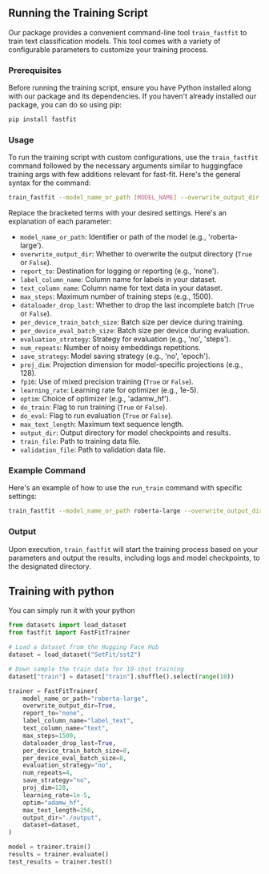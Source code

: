 ## Running the Training Script

Our package provides a convenient command-line tool `train_fastfit` to train text classification models. This tool comes with a variety of configurable parameters to customize your training process.

### Prerequisites

Before running the training script, ensure you have Python installed along with our package and its dependencies. If you haven't already installed our package, you can do so using pip:

```bash
pip install fastfit
```

### Usage

To run the training script with custom configurations, use the `train_fastfit` command followed by the necessary arguments similar to huggingface training args with few additions relevant for fast-fit. Here's the general syntax for the command:

```bash
train_fastfit --model_name_or_path [MODEL_NAME] --overwrite_output_dir [BOOLEAN] --report_to [REPORT_SETTING] --label_column_name [LABEL_COLUMN_NAME] --text_column_name [TEXT_COLUMN_NAME] --max_steps [MAX_STEPS] --dataloader_drop_last [BOOLEAN] --per_device_train_batch_size [BATCH_SIZE] --per_device_eval_batch_size [BATCH_SIZE] --evaluation_strategy [EVAL_STRATEGY] --num_repeats [NUM_REPEATS] --save_strategy [SAVE_STRATEGY] --proj_dim [PROJECTION_DIMENSION] --fp16 [BOOLEAN] --learning_rate [LEARNING_RATE] --optim [OPTIMIZER] --do_train [BOOLEAN] --do_eval [BOOLEAN] --max_text_length [MAX_TEXT_LENGTH] --output_dir [OUTPUT_DIR] --train_file [TRAIN_FILE] --validation_file [VALIDATION_FILE]
```

Replace the bracketed terms with your desired settings. Here's an explanation of each parameter:

- `model_name_or_path`: Identifier or path of the model (e.g., 'roberta-large').
- `overwrite_output_dir`: Whether to overwrite the output directory (`True` or `False`).
- `report_to`: Destination for logging or reporting (e.g., 'none').
- `label_column_name`: Column name for labels in your dataset.
- `text_column_name`: Column name for text data in your dataset.
- `max_steps`: Maximum number of training steps (e.g., 1500).
- `dataloader_drop_last`: Whether to drop the last incomplete batch (`True` or `False`).
- `per_device_train_batch_size`: Batch size per device during training.
- `per_device_eval_batch_size`: Batch size per device during evaluation.
- `evaluation_strategy`: Strategy for evaluation (e.g., 'no', 'steps').
- `num_repeats`: Number of noisy embeddings repetitions.
- `save_strategy`: Model saving strategy (e.g., 'no', 'epoch').
- `proj_dim`: Projection dimension for model-specific projections (e.g., 128).
- `fp16`: Use of mixed precision training (`True` or `False`).
- `learning_rate`: Learning rate for optimizer (e.g., 1e-5).
- `optim`: Choice of optimizer (e.g., 'adamw_hf').
- `do_train`: Flag to run training (`True` or `False`).
- `do_eval`: Flag to run evaluation (`True` or `False`).
- `max_text_length`: Maximum text sequence length.
- `output_dir`: Output directory for model checkpoints and results.
- `train_file`: Path to training data file.
- `validation_file`: Path to validation data file.

### Example Command

Here's an example of how to use the `run_train` command with specific settings:

```bash
train_fastfit --model_name_or_path roberta-large --overwrite_output_dir True --report_to none --label_column_name label --text_column_name text --max_steps 1500 --dataloader_drop_last True --per_device_train_batch_size 8 --per_device_eval_batch_size 8 --evaluation_strategy no --num_repeats 4 --save_strategy no --proj_dim 128 --learning_rate 1e-5 --optim adamw_hf --do_train True --do_eval True --max_text_length 256 --output_dir ./output --train_file $TRAIN_FILE --validation_file $DEV_FILE
```

### Output

Upon execution, `train_fastfit` will start the training process based on your parameters and output the results, including logs and model checkpoints, to the designated directory.

## Training with python
You can simply run it with your python

```python
from datasets import load_dataset
from fastfit import FastFitTrainer

# Load a dataset from the Hugging Face Hub
dataset = load_dataset("SetFit/sst2")

# Down sample the train data for 10-shot training
dataset["train"] = dataset["train"].shuffle().select(range(10))

trainer = FastFitTrainer(
    model_name_or_path="roberta-large",
    overwrite_output_dir=True,
    report_to="none",
    label_column_name="label_text",
    text_column_name="text",
    max_steps=1500,
    dataloader_drop_last=True,
    per_device_train_batch_size=8,
    per_device_eval_batch_size=8,
    evaluation_strategy="no",
    num_repeats=4,
    save_strategy="no",
    proj_dim=128,
    learning_rate=1e-5,
    optim="adamw_hf",
    max_text_length=256,
    output_dir="./output",
    dataset=dataset,
)

model = trainer.train()
results = trainer.evaluate()
test_results = trainer.test()
```
